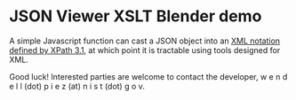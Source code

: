 # JSON Viewer XSLT Blender demo

A simple Javascript function can cast a JSON object into an [XML notation defined by XPath 3.1](https://www.w3.org/TR/xpath-functions-31/#json-to-xml-mapping), at which point it is tractable using tools designed for XML.

Good luck! Interested parties are welcome to contact the developer, w e n d e l l (dot) p i e z (at) n i s t (dot) g o v.
